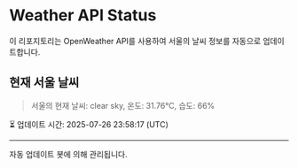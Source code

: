 
# Weather API Status

이 리포지토리는 OpenWeather API를 사용하여 서울의 날씨 정보를 자동으로 업데이트합니다.

## 현재 서울 날씨
> 서울의 현재 날씨: clear sky, 온도: 31.76°C, 습도: 66%

⏳ 업데이트 시간: 2025-07-26 23:58:17 (UTC)

---
자동 업데이트 봇에 의해 관리됩니다.

